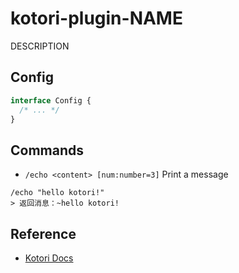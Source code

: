 # kotori-plugin-NAME

DESCRIPTION

## Config

```typescript
interface Config {
  /* ... */
}
```

## Commands

- `/echo <content> [num:number=3]` Print a message

```text
/echo "hello kotori!"
> 返回消息：~hello kotori!
```

## Reference

- [Kotori Docs](https://kotori.js.org/)
